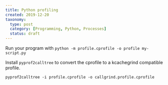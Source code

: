 ```yaml
---
title: Python profiling
created: 2019-12-20
taxonomy:
  type: post
  category: [Programming, Python, Processes]
  status: draft
---
```


Run your program with `python -m profile.cprofile -o profile my-script.py`

Install `pyprof2calltree` to convert the cprofile to a kcachegrind compatible profile.

`pyprof2calltree -i profile.cprofile -o callgrind.profile.cprofile`
